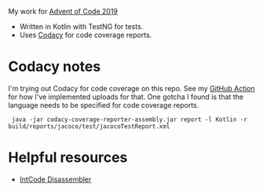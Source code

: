 My work for [Advent of Code 2019](https://adventofcode.com/2019)

  - Written in Kotlin with TestNG for tests.
  - Uses [Codacy](https://www.codacy.com/) for code coverage reports.

# Codacy notes

I'm trying out Codacy for code coverage on this repo. See my [GitHub Action](/.github/workflows/push_master.yml) for how I've implemented uploads for that.
One gotcha I found is that the language needs to be specified for code coverage reports. 

```
 java -jar codacy-coverage-reporter-assembly.jar report -l Kotlin -r build/reports/jacoco/test/jacocoTestReport.xml
```

# Helpful resources

  - [IntCode Disassembler](https://janiczek.github.io/advent-of-code/Year2019/Intcode/Disasm/)
